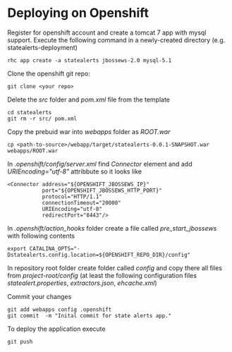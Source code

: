 Deploying on Openshift
======================

Register for openshift account and create a tomcat 7 app with mysql support. Execute the following command in a newly-created directory (e.g. statealerts-deployment)

    rhc app create -a statealerts jbossews-2.0 mysql-5.1

Clone the openshift git repo:

    git clone <your repo>
    
Delete the _src_ folder and _pom.xml_ file from the template

    cd statealerts
    git rm -r src/ pom.xml

Copy the prebuid war into _webapps_ folder as _ROOT.war_

    cp <path-to-source>/webapp/target/statealerts-0.0.1-SNAPSHOT.war webapps/ROOT.war

In _.openshift/config/server.xml_ find _Connector_ element and add _URIEncoding="utf-8"_ attribbute so it looks like

    <Connector address="${OPENSHIFT_JBOSSEWS_IP}"
               port="${OPENSHIFT_JBOSSEWS_HTTP_PORT}"
               protocol="HTTP/1.1"
               connectionTimeout="20000"
               URIEncoding="utf-8"
               redirectPort="8443"/>


In _.openshift/action_hooks_ folder create a file called _pre_start_jbossews_ with following contents

    export CATALINA_OPTS="-Dstatealerts.config.location=${OPENSHIFT_REPO_DIR}/config"
    
In repository root folder create folder called _config_ and copy there all files from _project-root/config_ (at least the following configuration files _statealert.properties_, _extractors.json_, _ehcache.xml_)

Commit your changes

    git add webapps config .openshift
    git commit  -m "Inital commit for state alerts app."

To deploy the application execute

    git push
